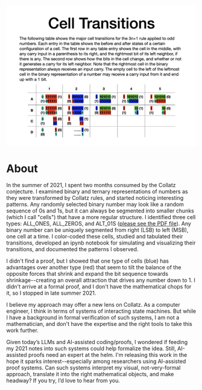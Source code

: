 <p align="center">
  <img src="CollatzCells.png" alt="Collatz Cell Transitions">
</p>

# About
In the summer of 2021, I spent two months consumed by the Collatz conjecture. I examined binary and ternary representations of numbers as they were transformed by Collatz rules, and started noticing interesting patterns. Any randomly selected binary number may look like a random sequence of 0s and 1s, but it can always be segmented into smaller chunks (which I call "cells") that have a more regular structure. I identified three cell types: ALL_ONES, ALL_ZEROS, and ALT_01S ([please see the PDF file](CollatzConjecture.pdf)). Any binary number can be uniquely segmented from right (LSB) to left (MSB), one cell at a time. I color-coded these cells, studied and tabulated their transitions, developed an ipynb notebook for simulating and visualizing their transitions, and documented the patterns I observed. 

I didn't find a proof, but I showed that one type of cells (blue) has advantages over another type (red) that seem to tilt the balance of the opposite forces that shrink and expand the bit sequence towards shrinkage--creating an overall attraction that drives any number down to 1. I didn't arrive at a formal proof, and I don't have the mathematical chops for it, so I stopped in late summer 2021.

I believe my approach may offer a new lens on Collatz. As a computer engineer, I think in terms of systems of interacting state machines. But while I have a background in formal verification of such systems, I am not a mathematician, and don't have the expertise and the right tools to take this work further.

Given today’s LLMs and AI-assisted coding/proofs, I wondered if feeding my 2021 notes into such systems could help formalize the idea. Still, AI-assisted proofs need an expert at the helm. I'm releasing this work in the hope it sparks interest--especially among researchers using AI-assisted proof systems. Can such systems interpret my visual, not-very-formal approach, translate it into the right mathematical objects, and make headway? If you try, I’d love to hear from you.
